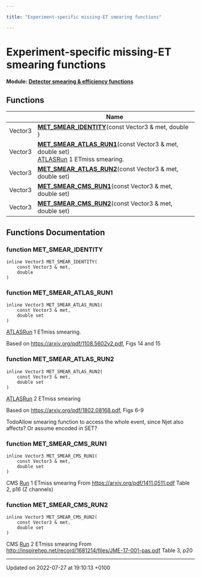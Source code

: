 ```yaml
---

title: "Experiment-specific missing-ET smearing functions"

---
```


# Experiment-specific missing-ET smearing functions

**Module:** **[Detector smearing & efficiency functions](http://example.org/modules/group__smearing/)**



## Functions

|                | Name           |
| -------------- | -------------- |
| Vector3 | **[MET_SMEAR_IDENTITY](http://example.org/modules/group__smearing__met/#function-met-smear-identity)**(const Vector3 & met, double ) |
| Vector3 | **[MET_SMEAR_ATLAS_RUN1](http://example.org/modules/group__smearing__met/#function-met-smear-atlas-run1)**(const Vector3 & met, double set)<br><a href="http://example.org/namespaces/namespacerivet_1_1atlas/">ATLAS</a><a href="http://example.org/classes/classrivet_1_1run/">Run</a> 1 ETmiss smearing.  |
| Vector3 | **[MET_SMEAR_ATLAS_RUN2](http://example.org/modules/group__smearing__met/#function-met-smear-atlas-run2)**(const Vector3 & met, double set) |
| Vector3 | **[MET_SMEAR_CMS_RUN1](http://example.org/modules/group__smearing__met/#function-met-smear-cms-run1)**(const Vector3 & met, double set) |
| Vector3 | **[MET_SMEAR_CMS_RUN2](http://example.org/modules/group__smearing__met/#function-met-smear-cms-run2)**(const Vector3 & met, double set) |


## Functions Documentation

### function MET_SMEAR_IDENTITY

```
inline Vector3 MET_SMEAR_IDENTITY(
    const Vector3 & met,
    double 
)
```


### function MET_SMEAR_ATLAS_RUN1

```
inline Vector3 MET_SMEAR_ATLAS_RUN1(
    const Vector3 & met,
    double set
)
```

<a href="http://example.org/namespaces/namespacerivet_1_1atlas/">ATLAS</a><a href="http://example.org/classes/classrivet_1_1run/">Run</a> 1 ETmiss smearing. 

Based on <a href="https://arxiv.org/pdf/1108.5602v2.pdf">https://arxiv.org/pdf/1108.5602v2.pdf</a>, Figs 14 and 15 


### function MET_SMEAR_ATLAS_RUN2

```
inline Vector3 MET_SMEAR_ATLAS_RUN2(
    const Vector3 & met,
    double set
)
```


<a href="http://example.org/namespaces/namespacerivet_1_1atlas/">ATLAS</a><a href="http://example.org/classes/classrivet_1_1run/">Run</a> 2 ETmiss smearing

Based on <a href="https://arxiv.org/pdf/1802.08168.pdf">https://arxiv.org/pdf/1802.08168.pdf</a>, Figs 6-9 


TodoAllow smearing function to access the whole event, since Njet also affects? Or assume encoded in SET? 


### function MET_SMEAR_CMS_RUN1

```
inline Vector3 MET_SMEAR_CMS_RUN1(
    const Vector3 & met,
    double set
)
```


CMS <a href="http://example.org/classes/classrivet_1_1run/">Run</a> 1 ETmiss smearing From <a href="https://arxiv.org/pdf/1411.0511.pdf">https://arxiv.org/pdf/1411.0511.pdf</a> Table 2, p16 (Z channels) 


### function MET_SMEAR_CMS_RUN2

```
inline Vector3 MET_SMEAR_CMS_RUN2(
    const Vector3 & met,
    double set
)
```


CMS <a href="http://example.org/classes/classrivet_1_1run/">Run</a> 2 ETmiss smearing From <a href="http://inspirehep.net/record/1681214/files/JME-17-001-pas.pdf">http://inspirehep.net/record/1681214/files/JME-17-001-pas.pdf</a> Table 3, p20 






-------------------------------

Updated on 2022-07-27 at 19:10:13 +0100